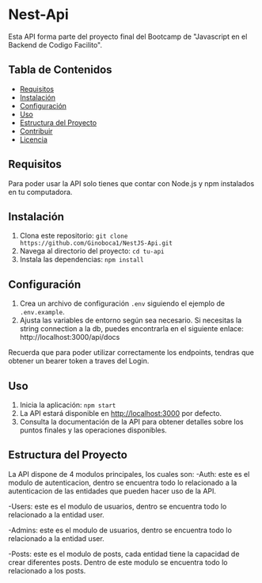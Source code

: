 # Nest-Api

Esta API forma parte del proyecto final del Bootcamp de "Javascript en el Backend de Codigo Facilito".

## Tabla de Contenidos

- [Requisitos](#requisitos)
- [Instalación](#instalación)
- [Configuración](#configuración)
- [Uso](#uso)
- [Estructura del Proyecto](#estructura-del-proyecto)
- [Contribuir](#contribuir)
- [Licencia](#licencia)

## Requisitos

Para poder usar la API solo tienes que contar con Node.js y npm instalados en tu computadora.

## Instalación

1. Clona este repositorio: `git clone https://github.com/Ginoboca1/NestJS-Api.git`
2. Navega al directorio del proyecto: `cd tu-api`
3. Instala las dependencias: `npm install`

## Configuración

1. Crea un archivo de configuración `.env` siguiendo el ejemplo de `.env.example`.
2. Ajusta las variables de entorno según sea necesario. Si necesitas la string connection a la db, puedes encontrarla en el siguiente enlace:
http://localhost:3000/api/docs

Recuerda que para poder utilizar correctamente los endpoints, tendras que obtener un bearer token a traves del Login. 


## Uso

1. Inicia la aplicación: `npm start`
2. La API estará disponible en [http://localhost:3000](http://localhost:3000) por defecto.
3. Consulta la documentación de la API para obtener detalles sobre los puntos finales y las operaciones disponibles.

## Estructura del Proyecto

La API dispone de 4 modulos principales, los cuales son:
-Auth: este es el modulo de autenticacion, dentro se encuentra todo lo relacionado a la autenticacion de las
entidades que pueden hacer uso de la API.

-Users: este es el modulo de usuarios, dentro se encuentra todo lo relacionado a la entidad user.

-Admins: este es el modulo de usuarios, dentro se encuentra todo lo relacionado a la entidad user.

-Posts: este es el modulo de posts, cada entidad tiene la capacidad de crear diferentes posts. Dentro de este modulo se encuentra todo lo relacionado a los posts.
